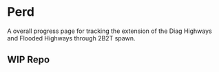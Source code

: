 # Perd

A overall progress page for tracking the extension of the Diag Highways and Flooded Highways through 2B2T spawn.

## WIP Repo
